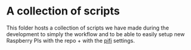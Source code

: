 # A collection of scripts

This folder hosts a collection of scripts we have made during the development to simply
the workflow and to be able to easily setup new Raspberry PIs with the repo + with the
[pifi](https://github.com/rohbotics/pifi) settings.